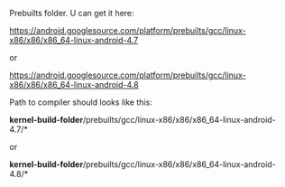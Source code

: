 Prebuilts folder. U can get it here:

https://android.googlesource.com/platform/prebuilts/gcc/linux-x86/x86/x86_64-linux-android-4.7

or

https://android.googlesource.com/platform/prebuilts/gcc/linux-x86/x86/x86_64-linux-android-4.8


Path to compiler should looks like this:

**kernel-build-folder**/prebuilts/gcc/linux-x86/x86/x86_64-linux-android-4.7/*

or

**kernel-build-folder**/prebuilts/gcc/linux-x86/x86/x86_64-linux-android-4.8/*
